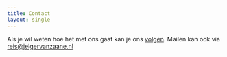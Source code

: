 ```yaml
---
title: Contact
layout: single
---
```

Als je wil weten hoe het met ons gaat kan je ons [volgen](volg-ons.html). Mailen kan ook via [reis@jelgervanzaane.nl](mailto:reis@jelgervanzaane.nl)